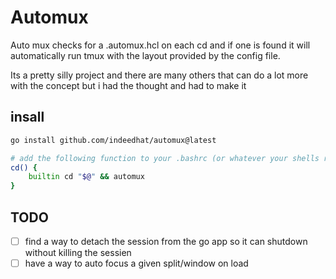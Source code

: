 # Automux
Auto mux checks for a .automux.hcl on each cd and if one is found it will automatically run tmux with the layout provided by the config file.

Its a pretty silly project and there are many others that can do a lot more with the concept but i had the thought and had to make it

## insall
```sh
go install github.com/indeedhat/automux@latest

# add the following function to your .bashrc (or whatever your shells rc file is)
cd() {
    builtin cd "$@" && automux 
}
```

## TODO
- [ ] find a way to detach the session from the go app so it can shutdown without killing the sessien
- [ ] have a way to auto focus a given split/window on load
